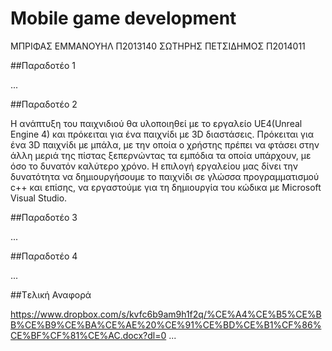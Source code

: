 # Mobile game development
ΜΠΡΙΦΑΣ ΕΜΜΑΝΟΥΗΛ Π2013140
ΣΩΤΗΡΗΣ ΠΕΤΣΙΔΗΜΟΣ Π2014011


##Παραδοτέο 1

...

##Παραδοτέο 2

H ανάπτυξη του παιχνιδιού θα υλοποιηθεί με το εργαλείο UE4(Unreal Engine 4) και πρόκειται για ένα παιχνίδι με 3D διαστάσεις.
Πρόκειται για ένα 3D παιχνίδι με μπάλα, με την οποία ο χρήστης πρέπει να φτάσει στην άλλη μεριά της πίστας ξεπερνώντας τα εμπόδια τα οποία υπάρχουν, με όσο το δυνατόν καλύτερο χρόνο. Η επιλογή εργαλείου μας δίνει την δυνατότητα να δημιουργήσουμε το παιχνίδι σε γλώσσα προγραμματισμού c++ και επίσης, να εργαστούμε για τη δημιουργία του κώδικα με Microsoft Visual Studio. 


##Παραδοτέο 3

...

##Παραδοτέο 4

...

##Tελική Αναφορά

https://www.dropbox.com/s/kvfc6b9am9h1f2q/%CE%A4%CE%B5%CE%BB%CE%B9%CE%BA%CE%AE%20%CE%91%CE%BD%CE%B1%CF%86%CE%BF%CF%81%CE%AC.docx?dl=0
...
